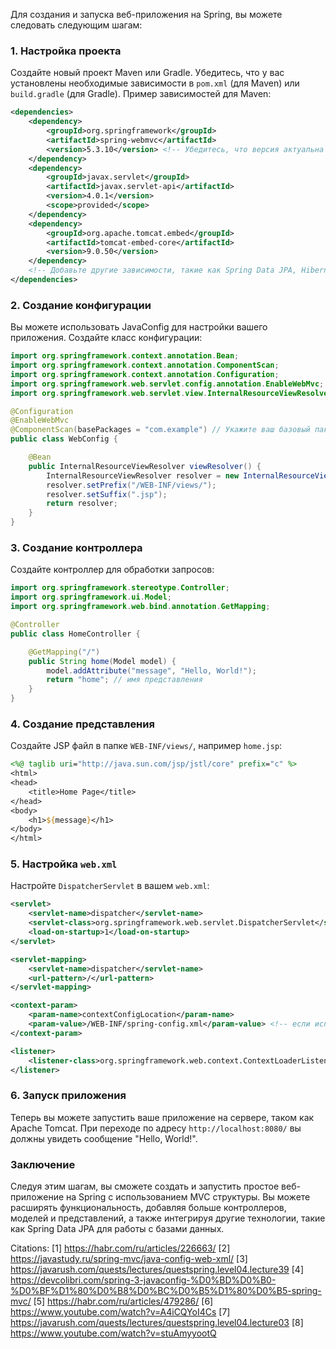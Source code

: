 Для создания и запуска веб-приложения на Spring, вы можете следовать следующим шагам:

### 1. Настройка проекта

Создайте новый проект Maven или Gradle. Убедитесь, что у вас установлены необходимые зависимости в `pom.xml` (для Maven) или `build.gradle` (для Gradle). Пример зависимостей для Maven:

```xml
<dependencies>
    <dependency>
        <groupId>org.springframework</groupId>
        <artifactId>spring-webmvc</artifactId>
        <version>5.3.10</version> <!-- Убедитесь, что версия актуальна -->
    </dependency>
    <dependency>
        <groupId>javax.servlet</groupId>
        <artifactId>javax.servlet-api</artifactId>
        <version>4.0.1</version>
        <scope>provided</scope>
    </dependency>
    <dependency>
        <groupId>org.apache.tomcat.embed</groupId>
        <artifactId>tomcat-embed-core</artifactId>
        <version>9.0.50</version>
    </dependency>
    <!-- Добавьте другие зависимости, такие как Spring Data JPA, Hibernate и драйверы баз данных -->
</dependencies>
```

### 2. Создание конфигурации

Вы можете использовать JavaConfig для настройки вашего приложения. Создайте класс конфигурации:

```java
import org.springframework.context.annotation.Bean;
import org.springframework.context.annotation.ComponentScan;
import org.springframework.context.annotation.Configuration;
import org.springframework.web.servlet.config.annotation.EnableWebMvc;
import org.springframework.web.servlet.view.InternalResourceViewResolver;

@Configuration
@EnableWebMvc
@ComponentScan(basePackages = "com.example") // Укажите ваш базовый пакет
public class WebConfig {

    @Bean
    public InternalResourceViewResolver viewResolver() {
        InternalResourceViewResolver resolver = new InternalResourceViewResolver();
        resolver.setPrefix("/WEB-INF/views/");
        resolver.setSuffix(".jsp");
        return resolver;
    }
}
```

### 3. Создание контроллера

Создайте контроллер для обработки запросов:

```java
import org.springframework.stereotype.Controller;
import org.springframework.ui.Model;
import org.springframework.web.bind.annotation.GetMapping;

@Controller
public class HomeController {

    @GetMapping("/")
    public String home(Model model) {
        model.addAttribute("message", "Hello, World!");
        return "home"; // имя представления
    }
}
```

### 4. Создание представления

Создайте JSP файл в папке `WEB-INF/views/`, например `home.jsp`:

```jsp
<%@ taglib uri="http://java.sun.com/jsp/jstl/core" prefix="c" %>
<html>
<head>
    <title>Home Page</title>
</head>
<body>
    <h1>${message}</h1>
</body>
</html>
```

### 5. Настройка `web.xml`

Настройте `DispatcherServlet` в вашем `web.xml`:

```xml
<servlet>
    <servlet-name>dispatcher</servlet-name>
    <servlet-class>org.springframework.web.servlet.DispatcherServlet</servlet-class>
    <load-on-startup>1</load-on-startup>
</servlet>

<servlet-mapping>
    <servlet-name>dispatcher</servlet-name>
    <url-pattern>/</url-pattern>
</servlet-mapping>

<context-param>
    <param-name>contextConfigLocation</param-name>
    <param-value>/WEB-INF/spring-config.xml</param-value> <!-- если используете XML -->
</context-param>

<listener>
    <listener-class>org.springframework.web.context.ContextLoaderListener</listener-class>
</listener>
```

### 6. Запуск приложения

Теперь вы можете запустить ваше приложение на сервере, таком как Apache Tomcat. При переходе по адресу `http://localhost:8080/` вы должны увидеть сообщение "Hello, World!".

### Заключение

Следуя этим шагам, вы сможете создать и запустить простое веб-приложение на Spring с использованием MVC структуры. Вы можете расширять функциональность, добавляя больше контроллеров, моделей и представлений, а также интегрируя другие технологии, такие как Spring Data JPA для работы с базами данных.

Citations:
[1] https://habr.com/ru/articles/226663/
[2] https://javastudy.ru/spring-mvc/java-config-web-xml/
[3] https://javarush.com/quests/lectures/questspring.level04.lecture39
[4] https://devcolibri.com/spring-3-javaconfig-%D0%BD%D0%B0-%D0%BF%D1%80%D0%B8%D0%BC%D0%B5%D1%80%D0%B5-spring-mvc/
[5] https://habr.com/ru/articles/479286/
[6] https://www.youtube.com/watch?v=A4iCQYoI4Cs
[7] https://javarush.com/quests/lectures/questspring.level04.lecture03
[8] https://www.youtube.com/watch?v=stuAmyyootQ